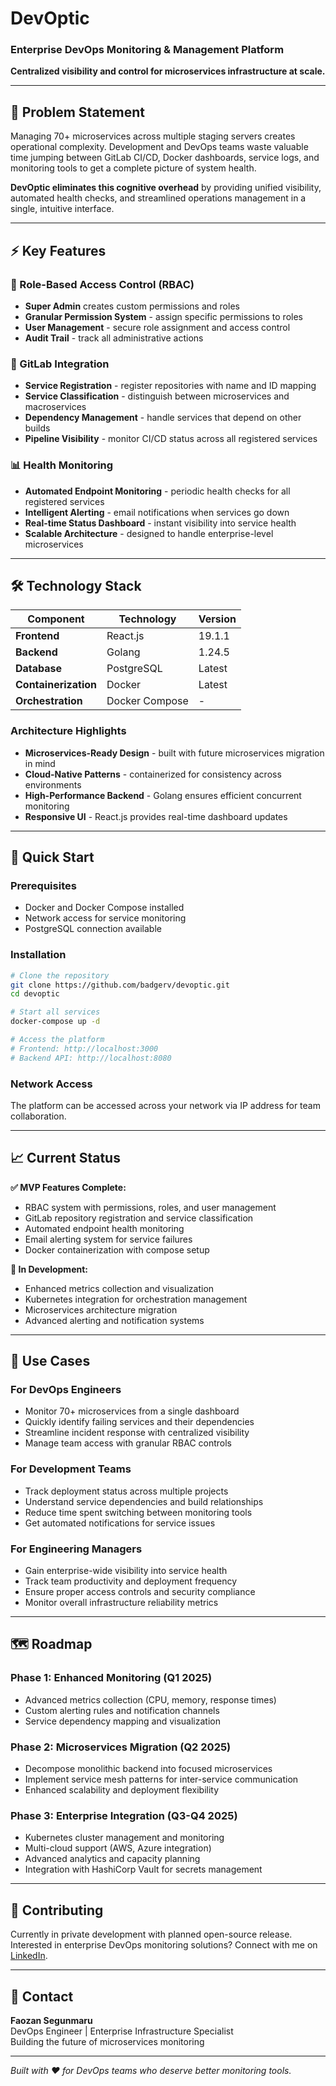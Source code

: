# DevOptic
### Enterprise DevOps Monitoring & Management Platform

**Centralized visibility and control for microservices infrastructure at scale.**

---

## 🎯 **Problem Statement**

Managing 70+ microservices across multiple staging servers creates operational complexity. Development and DevOps teams waste valuable time jumping between GitLab CI/CD, Docker dashboards, service logs, and monitoring tools to get a complete picture of system health.

**DevOptic eliminates this cognitive overhead** by providing unified visibility, automated health checks, and streamlined operations management in a single, intuitive interface.

---

## ⚡ **Key Features**

### **🔐 Role-Based Access Control (RBAC)**
- **Super Admin** creates custom permissions and roles
- **Granular Permission System** - assign specific permissions to roles
- **User Management** - secure role assignment and access control
- **Audit Trail** - track all administrative actions

### **🔗 GitLab Integration**
- **Service Registration** - register repositories with name and ID mapping
- **Service Classification** - distinguish between microservices and macroservices
- **Dependency Management** - handle services that depend on other builds
- **Pipeline Visibility** - monitor CI/CD status across all registered services

### **📊 Health Monitoring**
- **Automated Endpoint Monitoring** - periodic health checks for all registered services
- **Intelligent Alerting** - email notifications when services go down
- **Real-time Status Dashboard** - instant visibility into service health
- **Scalable Architecture** - designed to handle enterprise-level microservices

---

## 🛠️ **Technology Stack**

| Component | Technology | Version |
|-----------|------------|---------|
| **Frontend** | React.js | 19.1.1 |
| **Backend** | Golang | 1.24.5 |
| **Database** | PostgreSQL | Latest |
| **Containerization** | Docker | Latest |
| **Orchestration** | Docker Compose | - |

### **Architecture Highlights**
- **Microservices-Ready Design** - built with future microservices migration in mind
- **Cloud-Native Patterns** - containerized for consistency across environments
- **High-Performance Backend** - Golang ensures efficient concurrent monitoring
- **Responsive UI** - React.js provides real-time dashboard updates

---

## 🚀 **Quick Start**

### **Prerequisites**
- Docker and Docker Compose installed
- Network access for service monitoring
- PostgreSQL connection available

### **Installation**
```bash
# Clone the repository
git clone https://github.com/badgerv/devoptic.git
cd devoptic

# Start all services
docker-compose up -d

# Access the platform
# Frontend: http://localhost:3000
# Backend API: http://localhost:8080
```

### **Network Access**
The platform can be accessed across your network via IP address for team collaboration.

---

## 📈 **Current Status**

**✅ MVP Features Complete:**
- RBAC system with permissions, roles, and user management
- GitLab repository registration and service classification
- Automated endpoint health monitoring
- Email alerting system for service failures
- Docker containerization with compose setup

**🔄 In Development:**
- Enhanced metrics collection and visualization
- Kubernetes integration for orchestration management
- Microservices architecture migration
- Advanced alerting and notification systems

---

## 🎯 **Use Cases**

### **For DevOps Engineers**
- Monitor 70+ microservices from a single dashboard
- Quickly identify failing services and their dependencies
- Streamline incident response with centralized visibility
- Manage team access with granular RBAC controls

### **For Development Teams**
- Track deployment status across multiple projects
- Understand service dependencies and build relationships
- Reduce time spent switching between monitoring tools
- Get automated notifications for service issues

### **For Engineering Managers**
- Gain enterprise-wide visibility into service health
- Track team productivity and deployment frequency
- Ensure proper access controls and security compliance
- Monitor overall infrastructure reliability metrics

---

## 🗺️ **Roadmap**

### **Phase 1: Enhanced Monitoring** (Q1 2025)
- Advanced metrics collection (CPU, memory, response times)
- Custom alerting rules and notification channels
- Service dependency mapping and visualization

### **Phase 2: Microservices Migration** (Q2 2025)
- Decompose monolithic backend into focused microservices
- Implement service mesh patterns for inter-service communication
- Enhanced scalability and deployment flexibility

### **Phase 3: Enterprise Integration** (Q3-Q4 2025)
- Kubernetes cluster management and monitoring
- Multi-cloud support (AWS, Azure integration)
- Advanced analytics and capacity planning
- Integration with HashiCorp Vault for secrets management

---

## 🤝 **Contributing**

Currently in private development with planned open-source release. Interested in enterprise DevOps monitoring solutions? Connect with me on [LinkedIn](https://www.linkedin.com/in/faozan-segunmaru-258502200).

---

## 📧 **Contact**

**Faozan Segunmaru**  
DevOps Engineer | Enterprise Infrastructure Specialist  
Building the future of microservices monitoring

---

*Built with ❤️ for DevOps teams who deserve better monitoring tools.*
